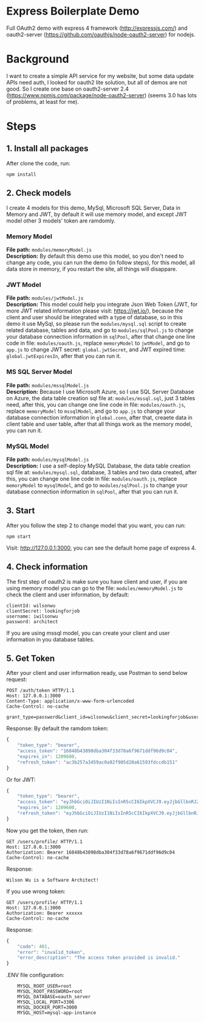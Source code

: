# Express Boilerplate Demo
Full OAuth2 demo with express 4 framework (http://expressjs.com/) and oauth2-server (https://github.com/oauthjs/node-oauth2-server) for nodejs.

# Background
I want to create a simple API service for my website, but some data update APIs need auth, I looked for oauth2 lite solution, but all of demos are not good. So I create one base on oauth2-server 2.4 (https://www.npmjs.com/package/node-oauth2-server) (seems 3.0 has lots of problems, at least for me).

# Steps
## 1. Install all packages
After clone the code, run:
```
npm install
```
## 2. Check models
I create 4 models for this demo, MySql, Microsoft SQL Server, Data in Memory and JWT, by default it will use memory model, and except JWT model other 3 models' token are ramdomly.

### Memory Model
**File path:** ```modules/memoryModel.js```  
**Description:** By default this demo use this model, so you don't need to change any code, you can run the demo (in follow steps), for this model, all data store in memory, if you restart the site, all things will disappare.
### JWT Model
**File path:** ```modules/jwtModel.js```  
**Description:** This model could help you integrate Json Web Token (JWT, for more JWT related information please visit: https://jwt.io/), because the client and user should be integrated with a type of database, so in this demo it use MySql, so please run the ```modules/mysql.sql``` script to create related database, tables and data, and go to ```modules/sqlPool.js``` to change your database connection information in ```sqlPool```, after that change one line code in file: ```modules/oauth.js```, replace ```memoryModel``` to ```jwtModel```, and go to ```app.js``` to change JWT secret: ```global.jwtSecret```, and JWT expired time: ```global.jwtExpiresIn```, after that you can run it.
### MS SQL Server Model
**File path:** ```modules/mssqlModel.js```  
**Description:** Because I use Microsoft Azure, so I use SQL Server Database on Azure, the data table creation sql file at: ```modules/mssql.sql```, just 3 tables need, after this, you can change one line code in file: ```modules/oauth.js```, replace ```memoryModel``` to ```mssqlModel```, and go to ```app.js``` to change your database connection information in ```global.conn```, after that, creaete data in client table and user table, after that all things work as the memory model, you can run it.
### MySQL Model
**File path:** ```modules/mysqlModel.js```  
**Description:** I use a self-deploy MySQL Database, the data table creation sql file at: ```modules/mysql.sql```, database, 3 tables and two data created, after this, you can change one line code in file: ```modules/oauth.js```, replace ```memoryModel``` to ```mysqlModel```, and go to ```modules/sqlPool.js``` to change your database connection information in ```sqlPool```, after that you can run it.

## 3. Start
After you follow the step 2 to change model that you want, you can run:
```
npm start
```
Visit: http://127.0.0.1:3000, you can see the default home page of express 4.
## 4. Check information
The first step of oauth2 is make sure you have client and user, if you are using memory model you can go to the file: ```modules/memoryModel.js``` to check the client and user information, by default:
```
clientId: wilsonwu
clientSecret: lookingforjob
username: iwilsonwu
password: architect
```
If you are using mssql model, you can create your client and user information in you database tables.
## 5. Get Token
After your client and user information ready, use Postman to send below request:
```
POST /auth/token HTTP/1.1
Host: 127.0.0.1:3000
Content-Type: application/x-www-form-urlencoded
Cache-Control: no-cache

grant_type=password&client_id=wilsonwu&client_secret=lookingforjob&username=iwilsonwu&password=architect
```
Response:
By default the ramdom token:
```js
{
    "token_type": "bearer",
    "access_token": "16848b43898dba304f33d78a6f9671ddf96d9c04",
    "expires_in": 1209600,
    "refresh_token": "ac3b257a3459ac0a92f905d20a61593fdccdb151"
}
```
Or for JWT:
```js
{
    "token_type": "bearer",
    "access_token": "eyJhbGciOiJIUzI1NiIsInR5cCI6IkpXVCJ9.eyJjbGllbnRJZCI6Im5hbWVhcGkiLCJ1c2VySWQiOjEsImlhdCI6MTU0OTk4ODM0NywiZXhwIjoxNTUxMjg0MzQ3fQ.aBLwpH0SEwk3HaVuWb_bDxx9nvpknpghH5jHyrTNkVA",
    "expires_in": 1209600,
    "refresh_token": "eyJhbGciOiJIUzI1NiIsInR5cCI6IkpXVCJ9.eyJjbGllbnRJZCI6Im5hbWVhcGkiLCJ1c2VySWQiOjEsImlhdCI6MTU0OTk4ODM0NywiZXhwIjoxNTUxMjg0MzQ3fQ.aBLwpH0SEwk3HaVuWb_bDxx9nvpknpghH5jHyrTNkVA"
}
```
Now you get the token, then run:
```
GET /users/profile/ HTTP/1.1
Host: 127.0.0.1:3000
Authorization: Bearer 16848b43898dba304f33d78a6f9671ddf96d9c04
Cache-Control: no-cache
```
Response:
```
Wilson Wu is a Software Architect!
```
If you use wrong token:
```
GET /users/profile/ HTTP/1.1
Host: 127.0.0.1:3000
Authorization: Bearer xxxxxx
Cache-Control: no-cache
```

Response:
```js
{
    "code": 401,
    "error": "invalid_token",
    "error_description": "The access token provided is invalid."
}
```

.ENV file configuration:
```
    MYSQL_ROOT_USER=root
    MYSQL_ROOT_PASSWORD=root
    MYSQL_DATABASE=oauth_server
    MYSQL_LOCAL_PORT=3306
    MYSQL_DOCKER_PORT=3000
    MYSQL_HOST=mysql-app-instance
```
